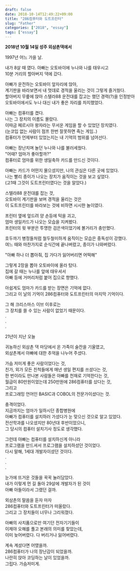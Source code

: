 ```yaml
---
draft: false
date: 2018-10-14T12:49:22+09:00
title: "286컴퓨터와 도트프린터"
slug: "Father"
categories: ["2018", "essay"]
tags: ["essay"]
---
```

**2018년 10월 14일 성주 외삼촌댁에서**

1997년 어느 가을 날.

내가 8살 때 였다. 아빠는 오토바이에 누나와 나를 태우시고  
10분 거리의 할아버지 댁에 갔다.  

아빠가 운전하는 오토바이 앞자리에 앉아,  
계기판을 바라보면서 내 멋데로 경적을 울리는 것이 그렇게 즐거웠다.  
할아버지 무릎에 앉아 스텔라88 운전대를 잡고는 했던 경력(?)을 인정받아   
오토바이에서도 누나 대신 내가 좋은 자리를 차지했었다.

아빠는 컴퓨터를 켰다.  
나는 그 장치의 이름도 몰랐다.  
이따금 페르시아 왕자라는 무서운 게임을 할 수 있었던 장치였다.  
(눈코입 없는 사람이 점프 한번 잘못하면 죽는 게임..)  
컴퓨터가 언제부터 있었는지는 내 기억의 범위를 넘어선다.

아빠는 장난치며 놀던 누나와 나를 불러세웠다.  
"어때? 엄마가 좋아할까?"  
컴퓨터로 엄마를 위한 생일축하 카드를 만드신 것이다.  

아빠는 카드가 어떤지 물으셨지만, 나의 관심은 다른 곳에 있었다.  
나는 빨리 종이가 나오는 장치가 움직이는 것을 보고 싶었다.  
(고1때 그것이 도트프린터였다는 것을 알았다.)

스텔라88 운전대를 잡는 것,  
오토바이 계기판을 보며 경적을 울리는 것은  
이 도트프린터를 바라보는 것에 비하면 시시한 놀이였다.  

프린터 옆에 엎드려 양 손등에 턱을 괴고,  
엄마 생일카드가 나오는 모습을 지켜봤다.    
프린터의 윗 부분은 투명한 검은색이었기에 볼거리가 충만했다.  

호두까기 병정들처럼 철두철미하게 움직이는 모습은 중독성이 강했다.  
여느 때와 마찬가지로 순식간에 끝나버렸고, 종이가 나와버렸다.  

"아빠 하나 더 뽑아줘, 집 가다가 잃어버리면 어떡해"  

그렇게 2장을 뽑아 오토바이에 올라 탔다.  
집에 갈 때는 누나를 앞에 태우셔서  
아빠 등에 거머리처럼 붙어 집으로 향했다.

아쉽게도 엄마가 카드를 받는 장면은 기억에 없다.  
그리고 이 날의 기억이 286컴퓨터와 도트프린터의 마지막 기억이다.  

그 해 크리스마스 이브 이후로는  
그 장치를 쓸 수 있는 사람이 없었기 때문이다.  
.  
.  
.  

21년이 지난 오늘  

귀농하신 외삼촌 댁 마당에서 온 가족이 술잔을 기울였고,  
외삼촌께서 아빠에 대한 추억을 나누어 주셨다.    

가슴 저미게 좋은 사람이었다는 것,  
친가, 외가 모든 친척들에게 매년 생일 편지를 쓰셨다는 것,  
한 번이라도 만나본 사람들은 아빠를 천재로 기억한다는 것,  
월급이 80만원이었는데 250만원에 286컴퓨터를 샀다는 것,  
그리고  
프로그래밍 언어인 BASIC과 COBOL의 전문가이셨다는 것.
  
충격이었다.  
지금까지는 엄마가 일하시던 종합병원에  
아빠가 컴퓨터를 설치하러 가셨다가 눈 맞으신 것으로 알고 있었다.  
전산학과를 나오셨지만 80년대 후반이었으니,  
그 당시의 컴퓨터 설치기사 정도로 생각했다.  

그런데 아빠는 컴퓨터를 설치하신게 아니라  
프로그램을 만드셔서 프로그램을 설치하셨던 것이었다.  
다시 말해, 1세대 개발자이셨던 것이다.  
.  
.  
.  

눈가에 뜨거운 것들을 꾹꾹 눌러담았다.  
내가 이렇게 먼 길 돌아 29살에 개발자가 된 것이  
아빠 아들이라서 그랬던 걸까.

외삼촌의 말씀을 듣자 마자  
286컴퓨터와 도트프린터가 떠올랐다.  
그리고 그 장치들이 너무나 그리워졌다.

아빠의 사치품으로만 여기던 전자기기들이  
이제야 오해를 풀고 본래의 의미를 찾았는데,  
이미 늦어버렸다. 다 버리거나 잃어버렸다.  

계속 계셨다면 어땠을까.  
286컴퓨터가 나의 장난감이 되었을까.  
나란히 앉아 코딩하는 날이 있었을까.  
그립다. 가슴저미게.